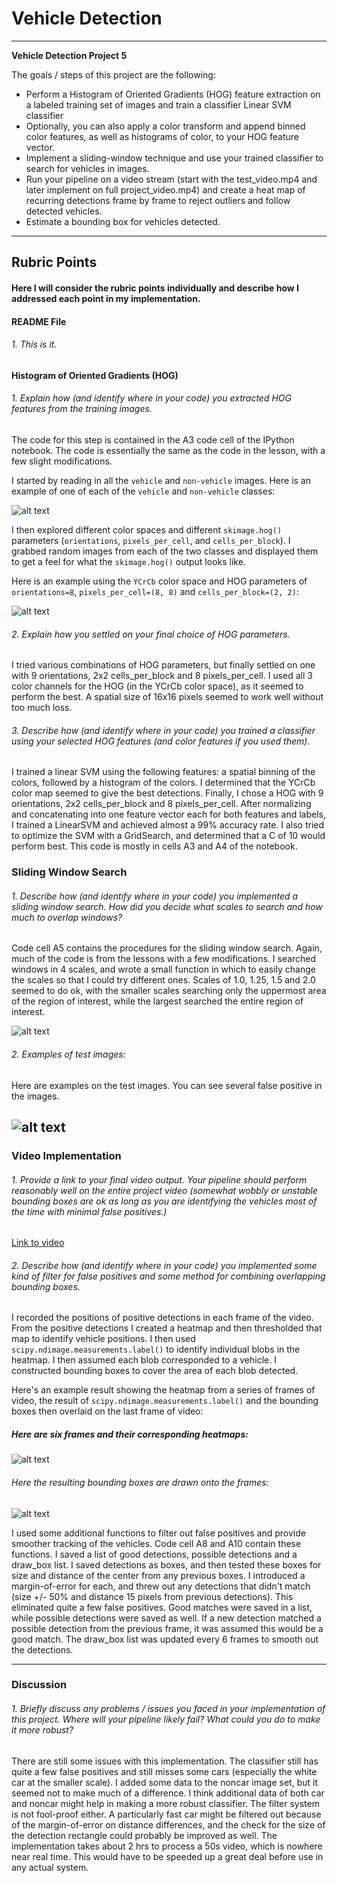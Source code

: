 # **Vehicle Detection**
---

**Vehicle Detection Project 5**

The goals / steps of this project are the following:

* Perform a Histogram of Oriented Gradients (HOG) feature extraction on a labeled training set of images and train a classifier Linear SVM classifier
* Optionally, you can also apply a color transform and append binned color features, as well as histograms of color, to your HOG feature vector.
* Implement a sliding-window technique and use your trained classifier to search for vehicles in images.
* Run your pipeline on a video stream (start with the test_video.mp4 and later implement on full project_video.mp4) and create a heat map of recurring detections frame by frame to reject outliers and follow detected vehicles.
* Estimate a bounding box for vehicles detected.

[//]: # (Image References)
[image1]: output_images/car_notcar.jpg
[image2]: output_images/car_notcar_hogs.jpg
[image3]: output_images/scaled_windows.jpg
[image4]: output_images/hot_windows.jpg
[image5]: output_images/heatmaps.jpg
[image6]: output_images/labeled_heatmaps.jpg
[video1]: project_video_output.mp4

---
## Rubric Points
#### Here I will consider the rubric points individually and describe how I addressed each point in my implementation.  


#### README File

###### 1. This is it.

#### Histogram of Oriented Gradients (HOG)

###### 1. Explain how (and identify where in your code) you extracted HOG features from the training images.

The code for this step is contained in the A3 code cell of the IPython notebook.  The code is essentially the same as the code in the lesson, with a few slight modifications.

I started by reading in all the `vehicle` and `non-vehicle` images.  Here is an example of one of each of the `vehicle` and `non-vehicle` classes:

![alt text][image1]

I then explored different color spaces and different `skimage.hog()` parameters (`orientations`, `pixels_per_cell`, and `cells_per_block`).  I grabbed random images from each of the two classes and displayed them to get a feel for what the `skimage.hog()` output looks like.

Here is an example using the `YCrCb` color space and HOG parameters of `orientations=8`, `pixels_per_cell=(8, 8)` and `cells_per_block=(2, 2)`:


![alt text][image2]

###### 2. Explain how you settled on your final choice of HOG parameters.

I tried various combinations of HOG parameters, but finally settled on one with 9 orientations, 2x2 cells_per_block and 8 pixels_per_cell.  I used all 3 color channels for the HOG (in the YCrCb color space), as it seemed to perform the best.  A spatial size of 16x16 pixels seemed to work well without too much loss.

###### 3. Describe how (and identify where in your code) you trained a classifier using your selected HOG features (and color features if you used them).

I trained a linear SVM using the following features:  a spatial binning of the colors, followed by a histogram of the colors.  I determined that the YCrCb color map seemed to give the best detections.  Finally, I chose a HOG with 9 orientations, 2x2 cells_per_block and 8 pixels_per_cell.  After normalizing and concatenating into one feature vector each for both features and labels, I trained a LinearSVM and achieved almost a 99% accuracy rate.  I also tried to optimize the SVM with a GridSearch, and determined that a C of 10 would perform best.  This code is mostly in cells A3 and A4 of the notebook.

### Sliding Window Search

###### 1. Describe how (and identify where in your code) you implemented a sliding window search.  How did you decide what scales to search and how much to overlap windows?

Code cell A5 contains the procedures for the sliding window search.  Again, much of the code is from the lessons with a few modifications.  I searched windows in 4 scales, and wrote a small function in which to easily change the scales so that I could try different ones.  Scales of 1.0, 1.25, 1.5 and 2.0 seemed to do ok, with the smaller scales searching only the uppermost area of the region of interest, while the largest searched the entire region of interest.

![alt text][image3]

###### 2. Examples of test images:

Here are examples on the test images.  You can see several false positive in the images.

![alt text][image4]
---

### Video Implementation

###### 1. Provide a link to your final video output.  Your pipeline should perform reasonably well on the entire project video (somewhat wobbly or unstable bounding boxes are ok as long as you are identifying the vehicles most of the time with minimal false positives.)
[Link to video](project_video_output.mp4)


###### 2. Describe how (and identify where in your code) you implemented some kind of filter for false positives and some method for combining overlapping bounding boxes.

I recorded the positions of positive detections in each frame of the video.  From the positive detections I created a heatmap and then thresholded that map to identify vehicle positions.  I then used `scipy.ndimage.measurements.label()` to identify individual blobs in the heatmap.  I then assumed each blob corresponded to a vehicle.  I constructed bounding boxes to cover the area of each blob detected.  

Here's an example result showing the heatmap from a series of frames of video, the result of `scipy.ndimage.measurements.label()` and the bounding boxes then overlaid on the last frame of video:

##### Here are six frames and their corresponding heatmaps:

![alt text][image5]


###### Here the resulting bounding boxes are drawn onto the frames:

![alt text][image6]

I used some additional functions to filter out false positives and provide smoother tracking of the vehicles.  Code cell A8 and A10 contain these functions.  I saved a list of good detections, possible detections and a draw_box list.  I saved detections as boxes, and then tested these boxes for size and distance of the center from any previous boxes.  I introduced a margin-of-error for each, and threw out any detections that didn't match (size +/- 50% and distance 15 pixels from previous detections).  This eliminated quite a few false positives.  Good matches were saved in a list, while possible detections were saved as well.  If a new detection matched a possible detection from the previous frame, it was assumed this would be a good match.  The draw_box list was updated every 6 frames to smooth out the detections.

---

### Discussion

###### 1. Briefly discuss any problems / issues you faced in your implementation of this project.  Where will your pipeline likely fail?  What could you do to make it more robust?

There are still some issues with this implementation.  The classifier still has quite a few false positives and still misses some cars (especially the white car at the smaller scale).  I added some data to the noncar image set, but it seemed not to make much of a difference.  I think additional data of both car and noncar might help in making a more robust classifier.  The filter system is not fool-proof either.  A particularly fast car might be filtered out because of the margin-of-error on distance differences, and the check for the size of the detection rectangle could probably be improved as well.  The implementation takes about 2 hrs to process a 50s video, which is nowhere near real time.  This would have to be speeded up a great deal before use in any actual system.

